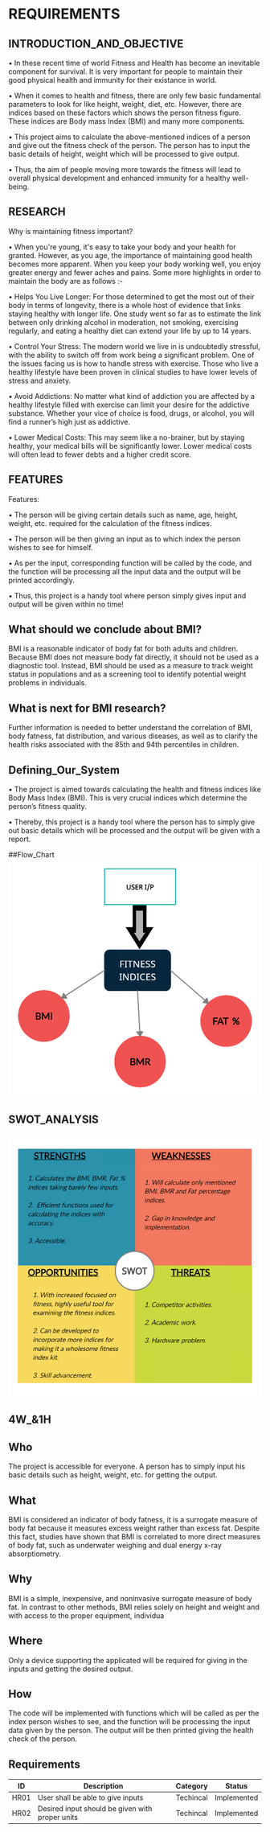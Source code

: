 # REQUIREMENTS 

## INTRODUCTION_AND_OBJECTIVE
•	In these recent time of world Fitness and Health has become an inevitable component for survival. It is very important for people to maintain their good physical health and immunity for their existance in world.

•	When it comes to health and fitness, there are only few basic fundamental parameters to look for like height, weight, diet, etc. However, there are indices based on these factors which shows the person fitness figure. These indices are Body mass Index (BMI) and many more components. 

•	This project aims to calculate the above-mentioned indices of a person and give out the fitness check of the person. The person has to input the basic details of height, weight which will be processed to give output. 

•	Thus, the aim of people moving more towards the fitness will lead to overall physical development and enhanced immunity for a healthy well-being. 

## RESEARCH 

Why is maintaining fitness important? 

• When you're young, it's easy to take your body and your health for granted. However, as you age, the importance of maintaining good health becomes more apparent. When you keep your body working well, you enjoy greater energy and fewer aches and pains.
Some more highlights in order to maintain the body are as follows :-

•	Helps You Live Longer: 
 For those determined to get the most out of their body in terms of longevity, there is a whole host of evidence that links staying healthy with longer life. One study went so far as to estimate the link between only drinking alcohol in moderation, not smoking, exercising regularly, and eating a healthy diet can extend your life by up to 14 years.

•	 Control Your Stress:
The modern world we live in is undoubtedly stressful, with the ability to switch off from work being a significant problem. One of the issues facing us is how to handle stress with exercise. Those who live a healthy lifestyle have been proven in clinical studies to have lower levels of stress and anxiety.

•	Avoid Addictions:
No matter what kind of addiction you are affected by a healthy lifestyle filled with exercise can limit your desire for the addictive substance. Whether your vice of choice is food, drugs, or alcohol, you will find a runner’s high just as addictive.

•	Lower Medical Costs:
This may seem like a no-brainer, but by staying healthy, your medical bills will be significantly lower. Lower medical costs will often lead to fewer debts and a higher credit score. 

## FEATURES

Features: 

•	The person will be giving certain details such as name, age, height, weight, etc. required for the calculation of the fitness indices. 

•	The person will be then giving an input as to which index the person wishes to see for himself.

•	As per the input, corresponding function will be called by the code, and the function will be processing all the input data and the output will be printed accordingly.

•	Thus, this project is a handy tool where person simply gives input and output will be given within no time!

## What should we conclude about BMI?
BMI is a reasonable indicator of body fat for both adults and children. Because BMI does not measure body fat directly, it should not be used as a diagnostic tool. Instead, BMI should be used as a measure to track weight status in populations and as a screening tool to identify potential weight problems in individuals.
## What is next for BMI research?
Further information is needed to better understand the correlation of BMI, body fatness, fat distribution, and various diseases, as well as to clarify the health risks associated with the 85th and 94th percentiles in children.
## Defining_Our_System
•	The project is aimed towards calculating the health and fitness indices like Body Mass Index (BMI). This is very crucial indices which determine the person’s fitness quality. 

•	Thereby, this project is a handy tool where the person has to simply give out basic details which will be processed and the output will be given with a report. 

##Flow_Chart
![Description](https://github.com/AdityaBakshi5/Mini_Project_LTTS/blob/main/1_Requirements/Decription_Flowchart.jpg)
## SWOT_ANALYSIS

![Description](https://github.com/AdityaBakshi5/Mini_Project_LTTS/blob/main/1_Requirements/SWOT.jpg)

## 4W_&1H
## Who
The project is accessible for everyone. A person has to simply input his basic details such as height, weight, etc. for getting the output.
## What
BMI is considered an indicator of body fatness, it is a surrogate measure of body fat because it measures excess weight rather than excess fat. Despite this fact, studies have shown that BMI is correlated to more direct measures of body fat, such as underwater weighing and dual energy x-ray absorptiometry.
## Why
BMI is a simple, inexpensive, and noninvasive surrogate measure of body fat. In
contrast to other methods, BMI relies solely on height and weight and with access to the
proper equipment, individua
## Where
Only a device supporting the applicated will be required for giving in the inputs and getting the desired output. 
## How
The code will be implemented with functions which will be called as per the index person wishes to see, and the function will be processing the input data given by the person. The output will be then printed giving the health check of the person. 
 
## Requirements
| ID | Description | Category | Status | 
| ----- | ----- | ------- | ---------|
| HR01 | User shall be able to give inputs | Techincal | Implemented | 
| HR02 | Desired input should be given with proper units| Techincal | Implemented |
